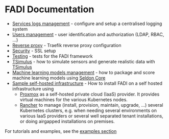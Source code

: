 FADI Documentation
==========

* [Services logs management](LOGGING.md) - configure and setup a centralised logging system
* [Users management](USERMANAGEMENT.md) - user identification and authorization (LDAP, RBAC, ...)
* [Reverse proxy](REVERSEPROXY.md) - Traefik reverse proxy configuration
* [Security](SECURITY.md) - SSL setup
* [Testing](/tests/README.md) - tests for the FADI framework
* [TSimulus](TSIMULUS.md) - how to simulate sensors and generate realistic data with [TSimulus](https://github.com/cetic/TSimulus)
* [Machine learning models management](SELDON.md) - how to package and score machine learning models using [Seldon Core](https://www.seldon.io/tech/products/core/)
* [Sample self-hosted infrastructure](RANCHER_PROXMOX.md) - How to install FADI on a self hosted infrastructure using 
    * [Proxmox](https://www.proxmox.com/en/) as a self-hosted private cloud (IaaS) provider. It provides virtual machines for the various Kubernetes nodes.
    * [Rancher](https://rancher.com/what-is-rancher/what-rancher-adds-to-kubernetes/) to manage (install, provision, maintain, upgrade, ...) several Kubernetes clusters, e.g. when needing several environments on various IaaS providers or several well separated tenant installations, or doing airgapped installations on premises.
 
For tutorials and examples, see the [examples section](../examples/README.md)